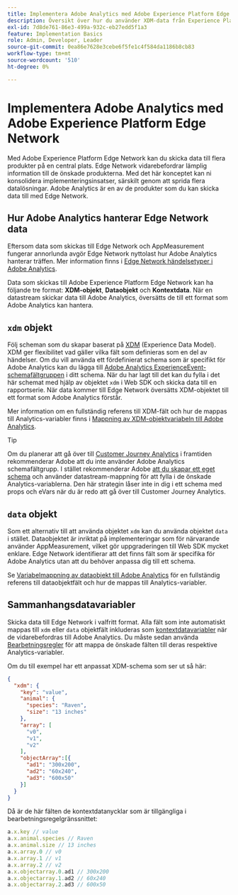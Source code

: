 ```yaml
---
title: Implementera Adobe Analytics med Adobe Experience Platform Edge
description: Översikt över hur du använder XDM-data från Experience Platform i Adobe Analytics
exl-id: 7d8de761-86e3-499a-932c-eb27edd5f1a3
feature: Implementation Basics
role: Admin, Developer, Leader
source-git-commit: 0ea86e7628e3cebe6f5fe1c4f584da1186b8cb83
workflow-type: tm+mt
source-wordcount: '510'
ht-degree: 0%

---
```


# Implementera Adobe Analytics med Adobe Experience Platform Edge Network

Med Adobe Experience Platform Edge Network kan du skicka data till flera produkter på en central plats. Edge Network vidarebefordrar lämplig information till de önskade produkterna. Med det här konceptet kan ni konsolidera implementeringsinsatser, särskilt genom att sprida flera datalösningar. Adobe Analytics är en av de produkter som du kan skicka data till med Edge Network.

## Hur Adobe Analytics hanterar Edge Network data

Eftersom data som skickas till Edge Network och AppMeasurement fungerar annorlunda avgör Edge Network nyttolast hur Adobe Analytics hanterar träffen. Mer information finns i [Edge Network händelsetyper i Adobe Analytics](hit-types.md).

Data som skickas till Adobe Experience Platform Edge Network kan ha följande tre format: **XDM-objekt**, **Dataobjekt** och **Kontextdata**. När en datastream skickar data till Adobe Analytics, översätts de till ett format som Adobe Analytics kan hantera.

## `xdm` objekt

Följ scheman som du skapar baserat på [XDM](https://experienceleague.adobe.com/sv/docs/experience-platform/xdm/home) (Experience Data Model). XDM ger flexibilitet vad gäller vilka fält som definieras som en del av händelser. Om du vill använda ett fördefinierat schema som är specifikt för Adobe Analytics kan du lägga till [Adobe Analytics ExperienceEvent-schemafältgruppen](https://experienceleague.adobe.com/sv/docs/experience-platform/xdm/field-groups/event/analytics-full-extension) i ditt schema. När du har lagt till det kan du fylla i det här schemat med hjälp av objektet `xdm` i Web SDK och skicka data till en rapportserie. När data kommer till Edge Network översätts XDM-objektet till ett format som Adobe Analytics förstår.

Mer information om en fullständig referens till XDM-fält och hur de mappas till Analytics-variabler finns i [Mappning av XDM-objektvariabeln till Adobe Analytics](xdm-var-mapping.md).

>[!TIP]
>
>Om du planerar att gå över till [Customer Journey Analytics](https://experienceleague.adobe.com/sv/docs/analytics-platform/using/cja-landing) i framtiden rekommenderar Adobe att du inte använder Adobe Analytics schemafältgrupp. I stället rekommenderar Adobe [att du skapar ett eget schema](https://experienceleague.adobe.com/sv/docs/analytics-platform/using/compare-aa-cja/upgrade-to-cja/schema/cja-upgrade-schema-architect) och använder datastream-mappning för att fylla i de önskade Analytics-variablerna. Den här strategin låser inte in dig i ett schema med props och eVars när du är redo att gå över till Customer Journey Analytics.

## `data` objekt

Som ett alternativ till att använda objektet `xdm` kan du använda objektet `data` i stället. Dataobjektet är inriktat på implementeringar som för närvarande använder AppMeasurement, vilket gör uppgraderingen till Web SDK mycket enklare. Edge Network identifierar att det finns fält som är specifika för Adobe Analytics utan att du behöver anpassa dig till ett schema.

Se [Variabelmappning av dataobjekt till Adobe Analytics](data-var-mapping.md) för en fullständig referens till dataobjektfält och hur de mappas till Analytics-variabler.

## Sammanhangsdatavariabler

Skicka data till Edge Network i valfritt format. Alla fält som inte automatiskt mappas till `xdm` eller `data` objektfält inkluderas som [kontextdatavariabler](/help/implement/vars/page-vars/contextdata.md) när de vidarebefordras till Adobe Analytics. Du måste sedan använda [Bearbetningsregler](/help/admin/admin/c-manage-report-suites/c-edit-report-suites/general/processing-rules/pr-overview.md) för att mappa de önskade fälten till deras respektive Analytics-variabler.

Om du till exempel har ett anpassat XDM-schema som ser ut så här:

```json
{
  "xdm": {
    "key": "value",
    "animal": {
      "species": "Raven",
      "size": "13 inches"
    },
    "array": [
      "v0",
      "v1",
      "v2"
    ],
    "objectArray":[{
      "ad1": "300x200",
      "ad2": "60x240",
      "ad3": "600x50"
    }]
  }
}
```

Då är de här fälten de kontextdatanycklar som är tillgängliga i bearbetningsregelgränssnittet:

```javascript
a.x.key // value
a.x.animal.species // Raven
a.x.animal.size // 13 inches
a.x.array.0 // v0
a.x.array.1 // v1
a.x.array.2 // v2
a.x.objectarray.0.ad1 // 300x200
a.x.objectarray.1.ad2 // 60x240
a.x.objectarray.2.ad3 // 600x50
```
